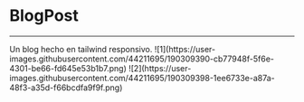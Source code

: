 <h1>BlogPost</h1>
<hr>
Un blog hecho en tailwind responsivo.
![1](https://user-images.githubusercontent.com/44211695/190309390-cb77948f-5f6e-4301-be66-fd645e53b1b7.png)
![2](https://user-images.githubusercontent.com/44211695/190309398-1ee6733e-a87a-48f3-a35d-f66bcdfa9f9f.png)
